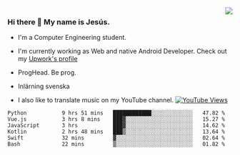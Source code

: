 <img align='right' src="https://github-readme-stats.vercel.app/api/top-langs/?username=JesusJimenezG&layout=compact&theme=dracula">

### Hi there 👋 My name is Jesús.
- I'm a Computer Engineering student.
- I'm currently working as Web and native Android Developer. Check out my [Upwork's profile](https://www.upwork.com/freelancers/~0136891f6e1d316648)

- ProgHead. Be prog.
- Inlärning svenska
- I also like to translate music on my YouTube channel. [![YouTube Views](https://img.shields.io/youtube/channel/views/UCWnlcC4_sV9Imcy9ysQpxHA?style=social)](https://www.youtube.com/channel/UCWnlcC4_sV9Imcy9ysQpxHA)

<!--START_SECTION:waka-->

```text
Python           9 hrs 51 mins   ████████████░░░░░░░░░░░░░   47.82 %
Vue.js           3 hrs 8 mins    ███▓░░░░░░░░░░░░░░░░░░░░░   15.27 %
JavaScript       3 hrs           ███▓░░░░░░░░░░░░░░░░░░░░░   14.62 %
Kotlin           2 hrs 48 mins   ███▒░░░░░░░░░░░░░░░░░░░░░   13.64 %
Swift            32 mins         ▓░░░░░░░░░░░░░░░░░░░░░░░░   02.64 %
Bash             22 mins         ▒░░░░░░░░░░░░░░░░░░░░░░░░   01.82 %
```

<!--END_SECTION:waka-->

<!--
**JesusJimenezG/JesusJimenezG** is a ✨ _special_ ✨ repository because its `README.md` (this file) appears on your GitHub profile.

Here are some ideas to get you started:

- 🔭 I’m currently working on ...
- 🌱 I’m currently learning ...
- 👯 I’m looking to collaborate on ...
- 🤔 I’m looking for help with ...
- 💬 Ask me about ...
- 📫 How to reach me: ...
- 😄 Pronouns: ...
- ⚡ Fun fact: ...
-->

